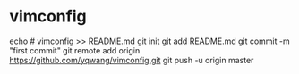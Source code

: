 # vimconfig
echo # vimconfig >> README.md
git init
git add README.md
git commit -m "first commit"
git remote add origin https://github.com/yqwang/vimconfig.git
git push -u origin master

